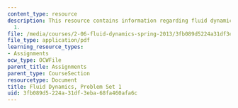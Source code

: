```yaml
---
content_type: resource
description: This resource contains information regarding fluid dynamics problem set
  1.
file: /media/courses/2-06-fluid-dynamics-spring-2013/3fb089d5224a31df3eba68fa460afa6c_MIT2_06S13_ps2.pdf
file_type: application/pdf
learning_resource_types:
- Assignments
ocw_type: OCWFile
parent_title: Assignments
parent_type: CourseSection
resourcetype: Document
title: Fluid Dynamics, Problem Set 1
uid: 3fb089d5-224a-31df-3eba-68fa460afa6c
---
```


